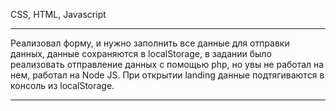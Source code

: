 CSS, HTML, Javascript

---

Реализовал форму, и нужно заполнить все данные для отправки данных, данные сохраняются в localStorage, 
в задании было реализовать отправление данных с помощью php, но увы не работал на нем, работал на Node JS.
При открытии landing данные подтягиваются в консоль из localStorage.

---
